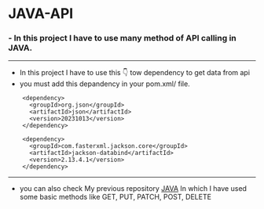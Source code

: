 # JAVA-API

### - In this project I have to use many method of API calling in JAVA.
---
- In this project I have to use this 👇 tow dependency to get data from api
- you must add this depandency in your pom.xml/ file.
```
    <dependency>
      <groupId>org.json</groupId>
      <artifactId>json</artifactId>
      <version>20231013</version>
    </dependency>
```
```
    <dependency>
      <groupId>com.fasterxml.jackson.core</groupId>
      <artifactId>jackson-databind</artifactId>
      <version>2.13.4.1</version>
    </dependency>
```
---
- you can also check My previous repository [JAVA](https://github.com/vivek114jagani/JAVA/tree/master/src/Advance/APIClass) In which I have used some basic methods like GET, PUT, PATCH, POST, DELETE
